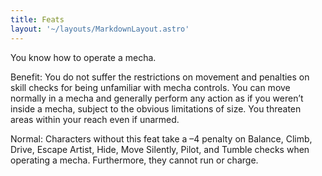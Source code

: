 ```yaml
---
title: Feats
layout: '~/layouts/MarkdownLayout.astro'
---
```

You know how to operate a mecha.

Benefit: You do not suffer the restrictions on movement and penalties on skill
checks for being unfamiliar with mecha controls. You can move normally in a
mecha and generally perform any action as if you weren’t inside a mecha,
subject to the obvious limitations of size. You threaten areas within your
reach even if unarmed.

Normal: Characters without this feat take a –4 penalty on Balance, Climb,
Drive, Escape Artist, Hide, Move Silently, Pilot, and Tumble checks when
operating a mecha. Furthermore, they cannot run or charge.

